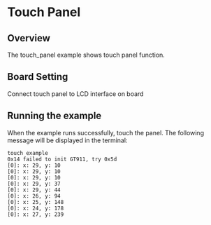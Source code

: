 # Touch Panel

## Overview

The touch_panel example shows touch panel function.

## Board Setting

Connect touch panel to LCD interface on board

## Running the example

When the example runs successfully, touch the panel. The following message will be displayed in the terminal:
```console
touch example
0x14 failed to init GT911, try 0x5d
[0]: x: 29, y: 10
[0]: x: 29, y: 10
[0]: x: 29, y: 10
[0]: x: 29, y: 37
[0]: x: 29, y: 44
[0]: x: 26, y: 94
[0]: x: 25, y: 148
[0]: x: 24, y: 178
[0]: x: 27, y: 239
```
